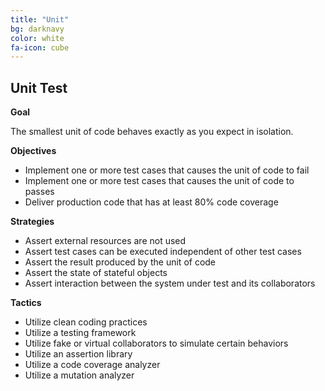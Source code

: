 ```yaml
---
title: "Unit"
bg: darknavy
color: white
fa-icon: cube
---
```


## Unit Test

**Goal**

The smallest unit of code behaves exactly as you expect in isolation.

**Objectives**

* Implement one or more test cases that causes the unit of code to fail
* Implement one or more test cases that causes the unit of code to passes
* Deliver production code that has at least 80% code coverage

**Strategies**

* Assert external resources are not used
* Assert test cases can be executed independent of other test cases
* Assert the result produced by the unit of code
* Assert the state of stateful objects
* Assert interaction between the system under test and its collaborators

**Tactics**

* Utilize clean coding practices
* Utilize a testing framework
* Utilize fake or virtual collaborators to simulate certain behaviors
* Utilize an assertion library
* Utilize a code coverage analyzer
* Utilize a mutation analyzer

